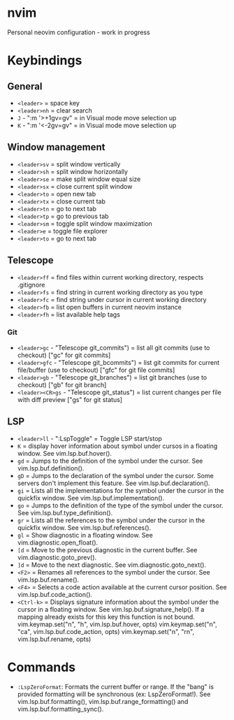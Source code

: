 # nvim
Personal neovim configuration - work in progress

# Keybindings

## General
- `<leader>` = space key
- `<leader>nh` = clear search
- `J` - ":m '>+1<CR>gv=gv" = in Visual mode move selection up
- `K` - ":m '<-2<CR>gv=gv" = in Visual mode move selection up

## Window management
- `<leader>sv` = split window vertically
- `<leader>sh` = split window horizontally
- `<leader>se` = make split window equal size
- `<leader>sx` = close current split window
- `<leader>to` = open new tab
- `<leader>tx` = close current tab
- `<leader>tn` = go to next tab
- `<leader>tp` = go to previous tab
- `<leader>sm` = toggle split window maximization
- `<leader>e` = toggle file explorer
- `<leader>to` = go to next tab

## Telescope
- `<leader>ff` = find files within current working directory, respects .gitignore
- `<leader>fs` = find string in current working directory as you type
- `<leader>fc` = find string under cursor in current working directory
- `<leader>fb` = list open buffers in current neovim instance
- `<leader>fh` = list available help tags

### Git
- `<leader>gc` - "<cmd>Telescope git_commits<cr>") = list all git commits (use <cr> to checkout) ["gc" for git commits]
- `<leader>gfc` - "<cmd>Telescope git_bcommits<cr>") = list git commits for current file/buffer (use <cr> to checkout) ["gfc" for git file commits]
- `<leader>gb` - "<cmd>Telescope git_branches<cr>") = list git branches (use <cr> to checkout) ["gb" for git branch]
- `<leader><CR>gs` - "<cmd>Telescope git_status<cr>") = list current changes per file with diff preview ["gs" for git status]

## LSP
- `<leader>ll` - ":LspToggle<CR>" = Toggle LSP start/stop
- `K` = display hover information about symbol under cursos in a floating window. See vim.lsp.buf.hover().
- `gd` = Jumps to the definition of the symbol under the cursor. See vim.lsp.buf.definition().
- `gD` = Jumps to the declaration of the symbol under the cursor. Some servers don't implement this feature. See vim.lsp.buf.declaration().
- `gi` = Lists all the implementations for the symbol under the cursor in the quickfix window. See vim.lsp.buf.implementation().
- `go` = Jumps to the definition of the type of the symbol under the cursor. See vim.lsp.buf.type_definition().
- `gr` = Lists all the references to the symbol under the cursor in the quickfix window. See vim.lsp.buf.references().
- `gl` = Show diagnostic in a floating window. See vim.diagnostic.open_float().
- `[d` = Move to the previous diagnostic in the current buffer. See vim.diagnostic.goto_prev().
- `]d` = Move to the next diagnostic. See vim.diagnostic.goto_next().
- `<F2>` = Renames all references to the symbol under the cursor. See vim.lsp.buf.rename().
- `<F4>` = Selects a code action available at the current cursor position. See vim.lsp.buf.code_action().
- `<Ctrl-k>` = Displays signature information about the symbol under the cursor in a floating window. See vim.lsp.buf.signature_help(). If a mapping already exists for this key this function is not bound.
vim.keymap.set("n", "<leader>h", vim.lsp.buf.hover, opts)
vim.keymap.set("n", "<leader>ca", vim.lsp.buf.code_action, opts)
vim.keymap.set("n", "<leader>rn", vim.lsp.buf.rename, opts)

# Commands
- `:LspZeroFormat`:
    Formats the current buffer or range. If the "bang" is provided
    formatting will be synchronous (ex: LspZeroFormat!). See
    vim.lsp.buf.formatting(), vim.lsp.buf.range_formatting()
    and vim.lsp.buf.formatting_sync().



